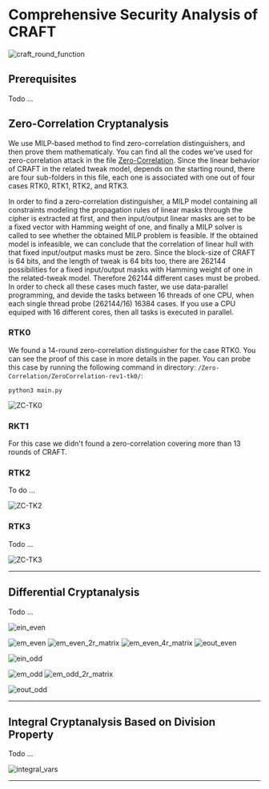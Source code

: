 # Comprehensive Security Analysis of CRAFT

![craft_round_function](/Images/CRAFT/craft_round_function.svg "A Round of CRAFT")

## Prerequisites
 Todo ...

## Zero-Correlation Cryptanalysis

We use MILP-based method to find zero-correlation distinguishers, and then prove them mathematicaly. You can find all the codes we've used for zero-correlation attack in the file [Zero-Correlation](https://github.com/hadipourh/craftanalysis/tree/master/Zero-Correlation). Since the linear behavior of CRAFT in the related tweak model, depends on the starting round, there are four sub-folders in this file, each one is associated with one out of four cases RTK0, RTK1, RTK2, and RTK3.

In order to find a zero-correlation distinguisher, a MILP model containing all constraints modeling the propagation rules of linear masks through the cipher is extracted at first, and then input/output linear masks are set to be a fixed vector with Hamming weight of one, and finally a MILP solver is called to see whether the obtained MILP problem is feasible. If the obtained model is infeasible, we can conclude that the correlation of linear hull with that fixed input/output masks must be zero. Since the block-size of CRAFT is 64 bits, and the length of tweak is 64 bits too, there are 262144 possibilities for a fixed input/output masks with Hamming weight of one in the related-tweak model. Therefore 262144 different cases must be probed. In order to check all these cases much faster, we use data-parallel programming, and devide the tasks between 16 threads of one CPU, when each single thread probe (262144/16) 16384 cases. If you use a CPU equiped with 16 different cores, then all tasks is executed in parallel. 

### RTK0

We found a 14-round zero-correlation distinguisher for the case RTK0. You can see the proof of this case in more details in the paper. You can probe this case by running the following command in directory: `/Zero-Correlation/ZeroCorrelation-rev1-tk0/`:

```
python3 main.py
```

![ZC-TK0](/Images/ZeroCorrelation/zc_14rounds_rt0.svg)

### RKT1
For this case we didn't found a zero-correlation covering more than 13 rounds of CRAFT. 

### RTK2

To do ...

![ZC-TK2](/Images/ZeroCorrelation/ZC-TK2-14Rounds.svg "Linear Equivalent of CRAFT")

### RTK3

Todo ...

![ZC-TK3](/Images/ZeroCorrelation/ZC-TK3-14Rounds.svg "Linear Equivalent of CRAFT")

---

## Differential Cryptanalysis

Todo ...

![ein_even](/Images/Even/ein_even_new.svg)

![em_even](/Images/Even/em_even_new.svg)
![em_even_2r_matrix](/Results-Diff-ST/Even/em_even_2r.svg)
![em_even_4r_matrix](/Results-Diff-ST/Even/em_even_4r.svg)
![eout_even](/Images/Even/eout_even_new.svg)

![ein_odd](/Images/Odd/ein_odd_new.svg)

![em_odd](/Images/Odd/em_odd_new.svg)
![em_odd_2r_matrix](/Results-Diff-ST/Odd/em_odd_2r.svg)

![eout_odd](/Images/Odd/eout_odd_new.svg)

---

## Integral Cryptanalysis Based on Division Property

Todo ...

![integral_vars](/Images/Integral/craft_integral_vars.svg)

---
